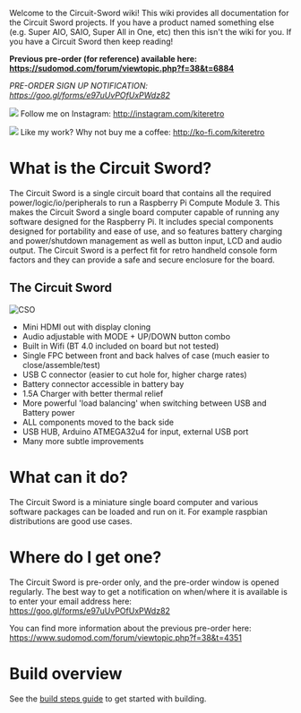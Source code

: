 Welcome to the Circuit-Sword wiki! This wiki provides all documentation for the Circuit Sword projects. If you have a product named something else (e.g. Super AIO, SAIO, Super All in One, etc) then this isn't the wiki for you. If you have a Circuit Sword then keep reading!

**Previous pre-order (for reference) available here: https://sudomod.com/forum/viewtopic.php?f=38&t=6884**

_PRE-ORDER SIGN UP NOTIFICATION: https://goo.gl/forms/e97uUvPOfUxPWdz82_

![](https://i.imgur.com/ibdWkuw.png) Follow me on Instagram: http://instagram.com/kiteretro

![](https://i.imgur.com/s4VyfJG.png) Like my work? Why not buy me a coffee: http://ko-fi.com/kiteretro

# What is the Circuit Sword?
The Circuit Sword is a single circuit board that contains all the required power/logic/io/peripherals to run a Raspberry Pi Compute Module 3. This makes the Circuit Sword a single board computer capable of running any software designed for the Raspberry Pi. It includes special components designed for portability and ease of use, and so features battery charging and power/shutdown management as well as button input, LCD and audio output. The Circuit Sword is a perfect fit for retro handheld console form factors and they can provide a safe and secure enclosure for the board.

## The Circuit Sword
![CSO](https://i.imgur.com/KdKMpH0.jpg)
* Mini HDMI out with display cloning
* Audio adjustable with MODE + UP/DOWN button combo
* Built in Wifi (BT 4.0 included on board but not tested)
* Single FPC between front and back halves of case (much easier to close/assemble/test)
* USB C connector (easier to cut hole for, higher charge rates)
* Battery connector accessible in battery bay
* 1.5A Charger with better thermal relief
* More powerful 'load balancing' when switching between USB and Battery power
* ALL components moved to the back side
* USB HUB, Arduino ATMEGA32u4 for input, external USB port
* Many more subtle improvements

# What can it do?
The Circuit Sword is a miniature single board computer and various software packages can be loaded and run on it. For example raspbian distributions are good use cases.

# Where do I get one?
The Circuit Sword is pre-order only, and the pre-order window is opened regularly. The best way to get a notification on when/where it is available is to enter your email address here: https://goo.gl/forms/e97uUvPOfUxPWdz82

You can find more information about the previous pre-order here: https://www.sudomod.com/forum/viewtopic.php?f=38&t=4351

# Build overview
See the [build steps guide](https://github.com/kiteretro/Circuit-Sword/wiki/Step-by-Step-Build) to get started with building.